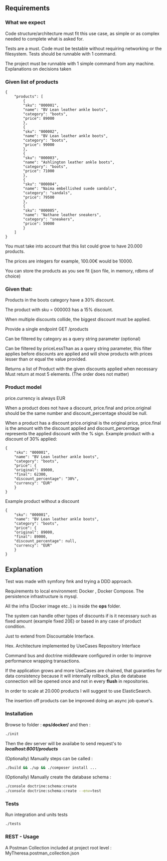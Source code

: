 ## Requirements

### What we expect ###

Code structure/architecture must fit this use case, as simple or as complex needed to complete what
is asked for.

Tests are a must. Code must be testable without requiring networking or the filesystem. Tests should
be runnable with 1 command.

The project must be runnable with 1 simple command from any machine.
Explanations on decisions taken

### Given list of products

```
{
    "products": [
        {
        "sku": "000001",
        "name": "BV Lean leather ankle boots",
        "category": "boots",
        "price": 89000
        },
        {
        "sku": "000002",
        "name": "BV Lean leather ankle boots",
        "category": "boots",
        "price": 99000
        },
        {
        "sku": "000003",
        "name": "Ashlington leather ankle boots",
        "category": "boots",
        "price": 71000
        },
        {
        "sku": "000004",
        "name": "Naima embellished suede sandals",
        "category": "sandals",
        "price": 79500
        },
        {
        "sku": "000005",
        "name": "Nathane leather sneakers",
        "category": "sneakers",
        "price": 59000
        }
    ]
}
```

You must take into account that this list could grow to have 20.000 products.

The prices are integers for example, 100.00€ would be 10000.

You can store the products as you see fit (json file, in memory, rdbms of choice)

### Given that:

Products in the boots category have a 30% discount.

The product with sku = 000003 has a 15% discount.

When multiple discounts collide, the biggest discount must be applied.

Provide a single endpoint GET /products

Can be filtered by category as a query string parameter
(optional) 

Can be filtered by priceLessThan as a query string parameter, this filter applies before
discounts are applied and will show products with prices lesser than or equal the value provided.


Returns a list of Product with the given discounts applied when necessary
Must return at most 5 elements. (The order does not matter)

### Product model

price.currency is always EUR

When a product does not have a discount, price.final and price.original should be the same number
and discount_percentage should be null.

When a product has a discount price.original is the original price, price.final is the amount with the
discount applied and discount_percentage represents the applied discount with the % sign.
Example product with a discount of 30% applied:
```
{
    "sku": "000001",
    "name": "BV Lean leather ankle boots",
    "category": "boots",
    "price": {
    "original": 89000,
    "final": 62300,
    "discount_percentage": "30%",
    "currency": "EUR"
    }
}
```
Example product without a discount
```    
{
    "sku": "000001",
    "name": "BV Lean leather ankle boots",
    "category": "boots",
    "price": {
    "original": 89000,
    "final": 89000,
    "discount_percentage": null,
    "currency": "EUR"
    }
}
```

## Explanation

Test was made with symfony fmk and trying a DDD approach.

Requirements to local environment: Docker , Docker Compose.
The persistence infrastructure is mysql.

All the infra (Docker image etc..) is inside the **ops** folder.

The system can handle other types of discounts if is it necessary such as fixed amount
(example fixed 20E) or based in any case of product condition.

Just to extend from Discountable Interface.

Hex. Architecture implemented by UseCases Repository Interface

Command bus and doctrine middleware configured in order to improve performance
wrapping transactions. 

If the application grows and more UseCases are
chained, that guaranties for data consistency because it will internally rollback,
plus de database connection will be opened once and not in every **flush** in repositories.

In order to scale at 20.000  products I will suggest to use ElasticSearch.

The insertion off products can be improved doing an async job queue's.

### Installation

Browse to folder :  **ops/docker/**
and then : 

```bash
./init
```

Then the dev server will be availabe to send request's to ***localhost:8001/products***

(Optionally) Manually steps can be called :


```bash
./build && ./up && ./composer install ...
```

(Optionally) Manually create the database schema :

```bash
./console doctrine:schema:create
./console doctrine:schema:create --env=test
```

### Tests

Run integration and units tests

```bash
./tests
```

### REST - Usage

A Postman Collection included at project root level : MyTheresa.postman_collection.json
